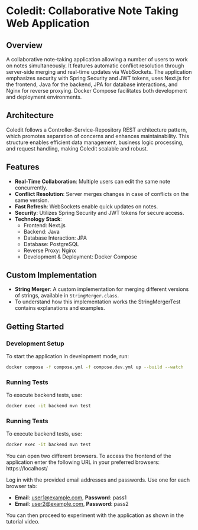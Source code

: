 # Coledit: Collaborative Note Taking Web Application

## Overview
A collaborative note-taking application allowing a number of users to work on notes simultaneously. 
It features automatic conflict resolution through server-side merging and real-time updates via WebSockets. 
The application emphasizes security with Spring Security and JWT tokens, uses Next.js for the frontend,
Java for the backend, JPA for database interactions, and Nginx for reverse proxying. 
Docker Compose facilitates both development and deployment environments.

## Architecture
Coledit follows a Controller-Service-Repository REST architecture pattern,
which promotes separation of concerns and enhances maintainability.
This structure enables efficient data management, business logic processing, and request handling, making Coledit scalable and robust.

## Features
- **Real-Time Collaboration**: Multiple users can edit the same note concurrently.
- **Conflict Resolution**: Server merges changes in case of conflicts on the same version.
- **Fast Refresh**: WebSockets enable quick updates on notes.
- **Security**: Utilizes Spring Security and JWT tokens for secure access.
- **Technology Stack**:
  - Frontend: Next.js
  - Backend: Java
  - Database Interaction: JPA
  - Database: PostgreSQL
  - Reverse Proxy: Nginx
  - Development & Deployment: Docker Compose

## Custom Implementation
- **String Merger**: A custom implementation for merging different versions of strings, available in `StringMerger.class`.
- To understand how this implementation works the StringMergerTest contains explanations and examples.

## Getting Started

### Development Setup
To start the application in development mode, run:
```zsh
docker compose -f compose.yml -f compose.dev.yml up --build --watch 
```

### Running Tests
To execute backend tests, use:
```zsh
docker exec -it backend mvn test
```

### Running Tests
To execute backend tests, use:
```zsh
docker exec -it backend mvn test
```

You can open two different browsers. To access the frontend of the application enter the following URL in your preferred browsers: https://localhost/

Log in with the provided email addresses and passwords. Use one for each browser tab:

- **Email**: user1@example.com, **Password**: pass1
- **Email**: user2@example.com, **Password**: pass2

You can then proceed to experiment with the application as shown in the tutorial video.


